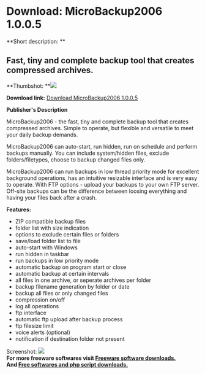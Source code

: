 # Download: MicroBackup2006 1.0.0.5

**Short description: **

## Fast, tiny and complete backup tool that creates compressed archives.

  
**Thumbshot: **![](http://www.freewarefiles.com/screenshot/microbackup2k6_md.gif)   
  
**Download link:** [Download MicroBackup2006 1.0.0.5](http://freesoftwares.boysofts.com/MicroBackup_program_22184.html)  
  

**Publisher's Description**  
  

MicroBackup2006 - the fast, tiny and complete backup tool that creates
compressed archives. Simple to operate, but flexible and versatile to meet
your daily backup demands.

MicroBackup2006 can auto-start, run hidden, run on schedule and perform
backups manually. You can include system/hidden files, exclude
folders/filetypes, choose to backup changed files only.

MicroBackup2006 can run backups in low thread priority mode for excellent
background operations, has an intuitive resizable interface and is very easy
to operate. With FTP options - upload your backups to your own FTP server.
Off-site backups can be the difference between loosing everything and having
your files back after a crash.

**Features:**

  * ZIP compatible backup files 
  * folder list with size indication 
  * options to exclude certain files or folders 
  * save/load folder list to file 
  * auto-start with Windows 
  * run hidden in taskbar 
  * run backups in low priority mode 
  * automatic backup on program start or close 
  * automatic backup at certain intervals 
  * all files in one archive, or seperate archives per folder 
  * backup filename generation by folder or date 
  * backup all files or only changed files 
  * compression on/off 
  * log all operations 
  * ftp interface 
  * automatic ftp upload after backup process 
  * ftp filesize limit 
  * voice alerts (optional) 
  * notification if destination folder not present 

  
  
Screenshot: ![](http://www.freewarefiles.com/screenshot/microbackup2k6.gif)  
**For more freeware softwares visit [Freeware software downloads.](http://freesoftwares.boysofts.com/)**   
**And [Free softwares and php script downloads.](http://www.boysofts.com/)**

